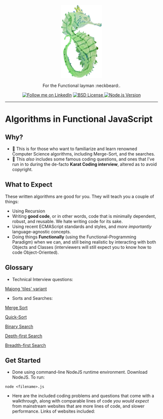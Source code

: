 <p align="center">
  <a href="./assets/sh-transp.png">
    <img alt="Logo" src="./assets/sh-transp.png" height="240" />
  </a>
  <p align="center">For the Functional layman :neckbeard:.</p>
  <p align="center">
    <a href="https://www.linkedin.com/in/daniel-gomez-func/"><img alt="Follow me on LinkedIn" src="https://img.shields.io/badge/LinkedIn-0077B5?style=for-the-badge&logo=linkedin&logoColor=white"></a>
  <a href="./LICENSE.md">
  <img alt="BSD License" src="https://img.shields.io/badge/License-BSD%203--Clause-yellow">
</a>
      <a href="https://nodejs.org/">
  <img alt="Node.js Version" src="https://img.shields.io/badge/Node.js-v18.16.0-brightgreen">
</a>
  </p>
</p>


---




# Algorithms in Functional JavaScript



## Why?

- :whale: This is for those who want to familiarize and learn renowned Computer Science algorithms, including Merge-Sort, and the searches.
- :page_with_curl: This *also* includes some famous coding questions, and ones that I've run in to during the de-facto **Karat Coding interview**, altered as to avoid copyright.

## What to Expect

These written algorithms are good for you. They will teach you a couple of things:
- Using Recursion
- Writing **good code**, or in other words, code that is minimally dependent, robust, and reusable. We hate writing code for its sake.
- Using recent ECMAScript standards and styles, and *more importantly* language-agnostic concepts.
- Doing things **Functionally** (using the Functional-Programming Paradigm) when we can, and still being realistic by interacting with both Objects and Classes (interviewers will still expect you to know how to code Object-Oriented). 


## Glossary

- Technical Interview questions:

[Majong 'tiles' variant](./src_algorithmsjs/majongwinhand_solut_fp.js)

- Sorts and Searches:

[Merge Sort](./src_algorithmsjs/mergesort_solut_fp.js)  

[Quick-Sort](./src_algorithmsjs/quicksort_solut_fp.js)  

[Binary Search](./src_algorithmsjs/binarysearch_solut_fp.js)  

[Depth-first Search](./src_algorithmsjs/depthfirst_solut_fp.js)  

[Breadth-first Search](./src_algorithmsjs/breadthfirst_solut_fp.js)  

## Get Started

- Done using command-line NodeJS runtime environment. Download NodeJS. To run:

```
node <filename>.js
```

- Here are the included coding problems and questions that come with a walkthrough, along with comparable lines of code *you would expect* from mainstream websites that are more lines of code, and slower performance. Links of websites included:

